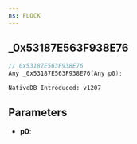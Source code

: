 ```yaml
---
ns: FLOCK
---
```

## _0x53187E563F938E76

```c
// 0x53187E563F938E76
Any _0x53187E563F938E76(Any p0);
```

```
NativeDB Introduced: v1207
```

## Parameters
* **p0**:
